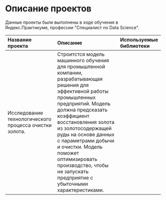 # Описание проектов
Данные проекты были выполнены в ходе обучения в Яндекс.Практикуме, профессии "Специалист по Data Science".

           
| Название проекта | Описание                | Используемые библиотеки      |
| :-------------------- | :--------------------- | :--------------------------- |
| Исследование технологического процесса очистки золота. | Cтроитстся модель машинного обучения для промышленной компании, разрабатывающая решения для эффективной работы промышленных предприятий. Модель должна предсказать коэффициент восстановления золота из золотосодержащей руды на основе данных с параметрами добычи и очистки. Модель поможет оптимизировать производство, чтобы не запускать предприятие с убыточными характеристиками.                                                 |                              |
